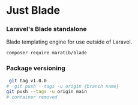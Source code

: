 # Just Blade

### Laravel's Blade standalone

Blade templating engine for use outside of Laravel.

```bash
composer require maratib/blade
```

### Package versioning

```bash
 git tag v1.0.0
#  git push --tags -u origin {branch name}
git push --tags -u origin main
# container removed
```

